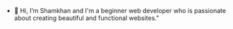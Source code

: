 - 👋 Hi, I’m Shamkhan and I'm a beginner web developer who is passionate about creating beautiful and functional websites."

